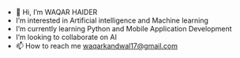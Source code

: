 - 👋 Hi, I’m WAQAR HAIDER
-    I’m interested in Artificial intelligence and Machine learning
-    I’m currently learning Python and Mobile Application Development
-    I’m looking to collaborate on AI
- 📫 How to reach me waqarkandwal17@gmail.com
